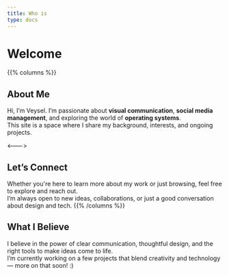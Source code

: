 ```yaml
---
title: Who is
type: docs
---
```


# Welcome

{{% columns %}}
## About Me

Hi, I’m Veysel. I’m passionate about **visual communication**, **social media management**, and exploring the world of **operating systems**.  
This site is a space where I share my background, interests, and ongoing projects.

<--->

## Let’s Connect

Whether you're here to learn more about my work or just browsing, feel free to explore and reach out.  
I’m always open to new ideas, collaborations, or just a good conversation about design and tech.
{{% /columns %}}


## What I Believe

I believe in the power of clear communication, thoughtful design, and the right tools to make ideas come to life.  
I’m currently working on a few projects that blend creativity and technology — more on that soon! :)

